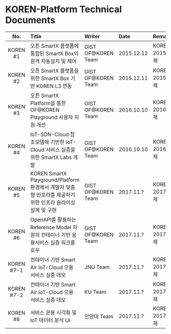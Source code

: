# KOREN-Platform Technical Documents

|No.|Title|Writer|Date|Remarks  |
|:---:|:-----|:--------|:-----|:--------|
|KOREN #1|오픈 SmartX 플랫폼에 통합된 SmartX Box의 원격 자동설치 및 제어|GIST OF@KOREN Team|2015.12.12|KOREN 2015 과제|
|KOREN #2|오픈 SmartX 플랫폼을 위한 SmartX Box 기반 KOREN L3 연동|GIST OF@KOREN Team|2015.12.11|KOREN 2015 과제|
|KOREN #3|오픈 SmartX Platform을 통한 OF@KOREN Playground 사용자 지원 개선|GIST OF@KOREN Team|2016.10.10|KOREN 2016 과제|
|KOREN #4|IoT-SDN-Cloud 참조모델에 기반한 IoT-Cloud 서비스 실증을 위한 SmartX Labs 개발|GIST OF@KOREN Team|2016.10.10|KOREN 2016 과제|
|KOREN #5|KOREN SmartX Playground/Platform 환경에서 개발자 맞춤형 인프라를 제공하기 위한 인프라 슬라이싱 설계 및 구현|GIST OF@KOREN Team|2017.11.?|KOREN 2017 과제|
|KOREN #6|OpenAPI를 활용하는 Reference Model 차원의 컨테이너 기반 응용서비스 실증 워크플로우|GIST OF@KOREN Team|2017.11.?|KOREN 2017 과제|
|KOREN #7-1|컨테이너 기반 Smart Air IoT-Cloud 으용 서비스 실증 데모|JNU Team|2017.11.?|KOREN 2017 과제|
|KOREN #7-2|컨테이너 기반 Smart Air IoT-Cloud 으용 서비스 실증 데모|KU Team|2017.11.?|KOREN 2017 과제|
|KOREN #8|서비스 운용 시각화 및 IoT 데이터 분석 UI |안양대 Team|2017.11.?|KOREN 2017 과제|
